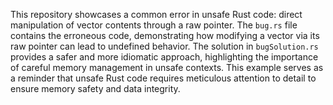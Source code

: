 This repository showcases a common error in unsafe Rust code: direct manipulation of vector contents through a raw pointer.  The `bug.rs` file contains the erroneous code, demonstrating how modifying a vector via its raw pointer can lead to undefined behavior.  The solution in `bugSolution.rs` provides a safer and more idiomatic approach, highlighting the importance of careful memory management in unsafe contexts.  This example serves as a reminder that unsafe Rust code requires meticulous attention to detail to ensure memory safety and data integrity.